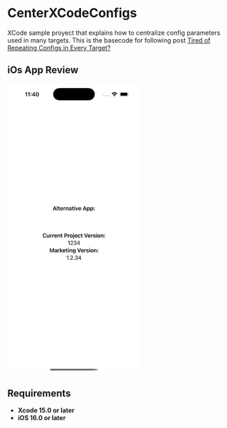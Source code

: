 # CenterXCodeConfigs
XCode sample proyect that explains how to centralize config parameters used in many targets. This is the basecode for following post [Tired of Repeating Configs in Every Target?](https://javios.eu/uncategorized/tired-of-repeating-configs/)

## iOs App Review
<img src="media/review.jpg" alt="Playground on action" width="300">

## Requirements

- **Xcode 15.0 or later**
- **iOS 16.0 or later**
